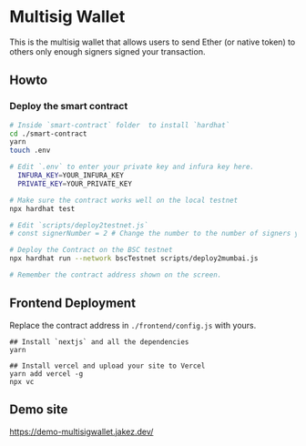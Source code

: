 # Multisig Wallet

This is the multisig wallet that allows users to send Ether (or native token) to others only enough signers signed your transaction.

## Howto

### Deploy the smart contract

```bash
# Inside `smart-contract` folder  to install `hardhat`
cd ./smart-contract
yarn
touch .env  

# Edit `.env` to enter your private key and infura key here.
  INFURA_KEY=YOUR_INFURA_KEY
  PRIVATE_KEY=YOUR_PRIVATE_KEY

# Make sure the contract works well on the local testnet
npx hardhat test 

# Edit `scripts/deploy2testnet.js` 
# const signerNumber = 2 # Change the number to the number of signers you wish.

# Deploy the Contract on the BSC testnet
npx hardhat run --network bscTestnet scripts/deploy2mumbai.js

# Remember the contract address shown on the screen.
```

## Frontend Deployment

Replace the contract address in `./frontend/config.js` with yours.

```
## Install `nextjs` and all the dependencies
yarn 

## Install vercel and upload your site to Vercel
yarn add vercel -g
npx vc 

```


## Demo site

https://demo-multisigwallet.jakez.dev/
